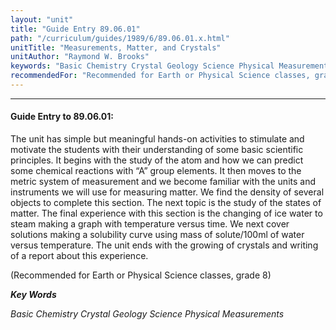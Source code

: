 ```yaml
---
layout: "unit"
title: "Guide Entry 89.06.01"
path: "/curriculum/guides/1989/6/89.06.01.x.html"
unitTitle: "Measurements, Matter, and Crystals"
unitAuthor: "Raymond W. Brooks"
keywords: "Basic Chemistry Crystal Geology Science Physical Measurements"
recommendedFor: "Recommended for Earth or Physical Science classes, grade 8"
---
```

<body>
<hr/>
 <h4>
  Guide Entry to 89.06.01:
 </h4>
 The unit has simple but meaningful hands-on activities to stimulate and motivate the students with their understanding of some basic scientific principles. It begins with the study of the atom and how we can predict some chemical reactions with “A” group elements. It then moves to the metric system of measurement and we become familiar with the units and instruments we will use for measuring matter. We find the density of several objects to complete this section. The next topic is the study of the states of matter. The final experience with this section is the changing of ice water to steam making a graph with temperature versus time. We next cover solutions making a solubility curve using mass of solute/100ml of water versus temperature. The unit ends with the growing of crystals and writing of a report about this experience.
 <p>
  (Recommended for Earth or Physical Science classes, grade 8)
 </p>
<p>
  <b>
   <i>
    Key Words
   </i>
  </b>
  <br/>
 </p>
 <p>
  <i>
   Basic Chemistry Crystal Geology Science Physical Measurements
  </i>
 </p>

</body>